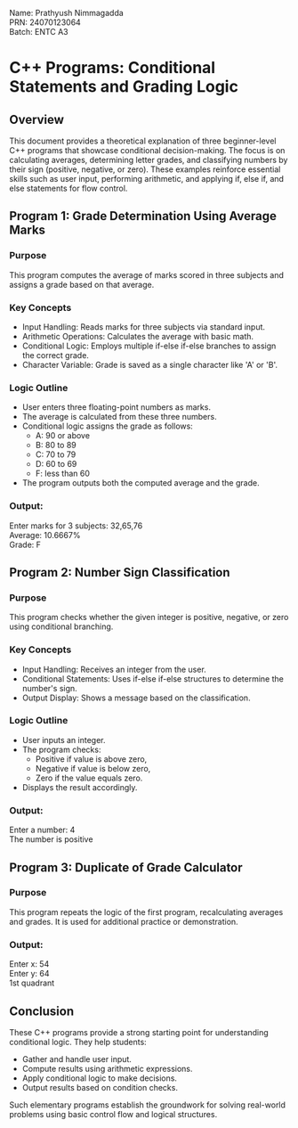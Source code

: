 Name: Prathyush Nimmagadda  
PRN: 24070123064  
Batch: ENTC A3  

# C++ Programs: Conditional Statements and Grading Logic

## Overview

This document provides a theoretical explanation of three beginner-level C++ programs that showcase conditional decision-making. The focus is on calculating averages, determining letter grades, and classifying numbers by their sign (positive, negative, or zero). These examples reinforce essential skills such as user input, performing arithmetic, and applying if, else if, and else statements for flow control.

## Program 1: Grade Determination Using Average Marks

### Purpose
This program computes the average of marks scored in three subjects and assigns a grade based on that average.

### Key Concepts
- Input Handling: Reads marks for three subjects via standard input.
- Arithmetic Operations: Calculates the average with basic math.
- Conditional Logic: Employs multiple if-else if-else branches to assign the correct grade.
- Character Variable: Grade is saved as a single character like 'A' or 'B'.

### Logic Outline
- User enters three floating-point numbers as marks.
- The average is calculated from these three numbers.
- Conditional logic assigns the grade as follows:
  - A: 90 or above
  - B: 80 to 89
  - C: 70 to 79
  - D: 60 to 69
  - F: less than 60
- The program outputs both the computed average and the grade.

### Output:
Enter marks for 3 subjects: 32,65,76  
Average: 10.6667%  
Grade: F  

## Program 2: Number Sign Classification

### Purpose
This program checks whether the given integer is positive, negative, or zero using conditional branching.

### Key Concepts
- Input Handling: Receives an integer from the user.
- Conditional Statements: Uses if-else if-else structures to determine the number's sign.
- Output Display: Shows a message based on the classification.

### Logic Outline
- User inputs an integer.
- The program checks:
  - Positive if value is above zero,
  - Negative if value is below zero,
  - Zero if the value equals zero.
- Displays the result accordingly.

### Output:
Enter a number: 4  
The number is positive  

## Program 3: Duplicate of Grade Calculator

### Purpose
This program repeats the logic of the first program, recalculating averages and grades. It is used for additional practice or demonstration.

### Output:
Enter x: 54  
Enter y: 64  
1st quadrant  

## Conclusion

These C++ programs provide a strong starting point for understanding conditional logic. They help students:

- Gather and handle user input.
- Compute results using arithmetic expressions.
- Apply conditional logic to make decisions.
- Output results based on condition checks.

Such elementary programs establish the groundwork for solving real-world problems using basic control flow and logical structures.
